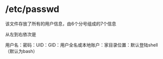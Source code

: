 # /etc/passwd

该文件存放了所有的用户信息，由6个分号组成的7个信息

从左到右依次是

​	用户名：密码：UID：GID：用户全名或本地账户：家目录位置：默认登陆shell（默认为bash）

